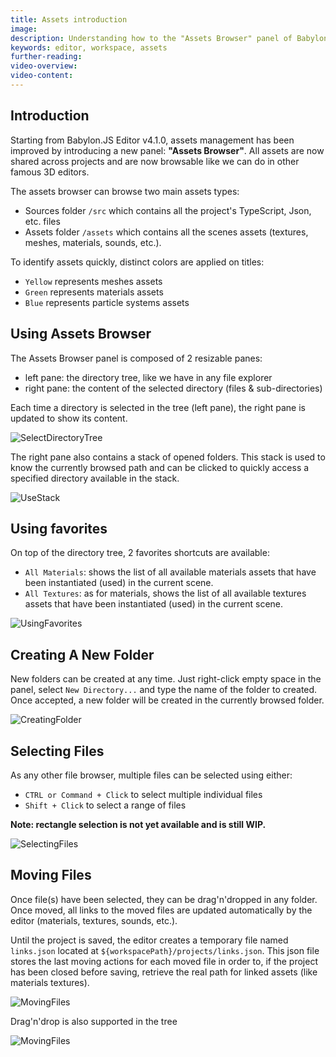 ```yaml
---
title: Assets introduction
image:
description: Understanding how to the "Assets Browser" panel of Babylon.JS Editor
keywords: editor, workspace, assets
further-reading:
video-overview:
video-content:
---
```


## Introduction

Starting from Babylon.JS Editor v4.1.0, assets management has been improved by introducing a new panel: **"Assets Browser"**.
All assets are now shared across projects and are now browsable like we can do in other famous 3D editors.

The assets browser can browse two main assets types:

- Sources folder `/src` which contains all the project's TypeScript, Json, etc. files
- Assets folder `/assets` which contains all the scenes assets (textures, meshes, materials, sounds, etc.).

To identify assets quickly, distinct colors are applied on titles:

- `Yellow` represents meshes assets
- `Green` represents materials assets
- `Blue` represents particle systems assets

## Using Assets Browser

The Assets Browser panel is composed of 2 resizable panes:

- left pane: the directory tree, like we have in any file explorer
- right pane: the content of the selected directory (files & sub-directories)

Each time a directory is selected in the tree (left pane), the right pane is updated to show its content.

![SelectDirectoryTree](/img/extensions/Editor/AssetsIntroduction/select-directory-tree.gif)

The right pane also contains a stack of opened folders. This stack is used to know the currently browsed path
and can be clicked to quickly access a specified directory available in the stack.

![UseStack](/img/extensions/Editor/AssetsIntroduction/use-stack.gif)

## Using favorites

On top of the directory tree, 2 favorites shortcuts are available:

- `All Materials`: shows the list of all available materials assets that have been instantiated (used) in the current scene.
- `All Textures`: as for materials, shows the list of all available textures assets that have been instantiated (used) in the current scene.

![UsingFavorites](/img/extensions/Editor/AssetsIntroduction/using-favorites.gif)

## Creating A New Folder

New folders can be created at any time. Just right-click empty space in the panel, select `New Directory...` and
type the name of the folder to created. Once accepted, a new folder will be created in the currently browsed folder.

![CreatingFolder](/img/extensions/Editor/AssetsIntroduction/creating-folder.gif)

## Selecting Files

As any other file browser, multiple files can be selected using either:

- `CTRL or Command + Click` to select multiple individual files
- `Shift + Click` to select a range of files

**Note: rectangle selection is not yet available and is still WIP.**

![SelectingFiles](/img/extensions/Editor/AssetsIntroduction/selecting-files.gif)

## Moving Files

Once file(s) have been selected, they can be drag'n'dropped in any folder. Once moved, all links to the moved files
are updated automatically by the editor (materials, textures, sounds, etc.).

Until the project is saved, the editor creates a temporary file named `links.json` located at `${workspacePath}/projects/links.json`.
This json file stores the last moving actions for each moved file in order to, if the project has been closed before saving, retrieve the real path for linked assets (like materials textures).

![MovingFiles](/img/extensions/Editor/AssetsIntroduction/moving-files.gif)

Drag'n'drop is also supported in the tree

![MovingFiles](/img/extensions/Editor/AssetsIntroduction/moving-files-tree.gif)
